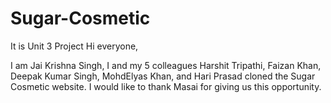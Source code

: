 # Sugar-Cosmetic
It is Unit 3 Project
Hi everyone,

I am Jai Krishna Singh, I and my 5 colleagues Harshit Tripathi, Faizan Khan, Deepak Kumar Singh, MohdElyas Khan, and Hari Prasad cloned the Sugar Cosmetic website. I would like to thank Masai for giving us this opportunity.
  <div>
    <img align="center" alt="Coding" heigh="50" width="50%" src="https://cdn.dribbble.com/users/1162077/screenshots/3848914/programmer.gif" style="max-width: 100%>
</div>
Sugar Cosmetic Clone
We started our project on 03 April 2022 and divided our work. Every one of us was very excited to make our project at Masai. I got my part where I have to create the homepage. First, when I started writing code I was like very comfortable as Swanand Kadam sir taught so many things in a very easy way that helped a lot during the “Construct Week”.

I started by building the homepage and I tried to make it very close to the original website I used HTML, CSS, JavaScript, and JQuery for giving scrolling effects just like the original website, it was working very fine and my teammate also liked it.

Talking about the login/signup and “add to cart” page it was created by Harshit, he designed the functionality and look of the page with very perfection, he did an amazing job by using some of the advanced technology like “debounce”, “setInterval” and many more which were really good.

He used some of the creative things like giving discounts by just entering “INDIAN” at the apply coupon part and also debounce functionality on the payment page to give a great user experience.

Now coming to the navbar, it was created by Deepak. He used his talent and skill with very perfection. He used some of the best things like import and export which we learned recently in the 3rd unit. The navbar in which he gave options for various pages and the search bar was also working well.

Faizan and Elyas both created and designed various product pages for which they both used new ES-6 technologies and syntax and they also provided features to add to the cart. Their efforts made the flow of the website seamless and attention-grabbing.


Now talking about the last member of our team Hari, he was very disciplined, punctual, and hard working throughout our “construct week”. He was the first who created a “ WhatsApp” group and gathered all of us and he was the first person to complete his given task on time. He created the Blog page for our website for which he used an amalgamation of all the things I discussed above.


So this was the journey that we all will remember and definitely I am hoping to work with all of these guys again in the future.
